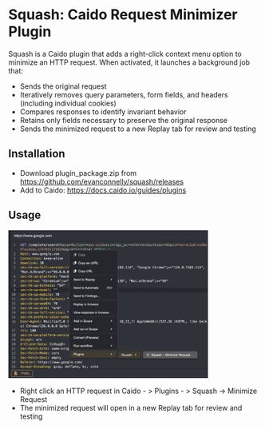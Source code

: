 # Squash: Caido Request Minimizer Plugin

Squash is a Caido plugin that adds a right-click context menu option to minimize an HTTP request. When activated, it launches a background job that:
- Sends the original request
- Iteratively removes query parameters, form fields, and headers (including individual cookies)
- Compares responses to identify invariant behavior
- Retains only fields necessary to preserve the original response
- Sends the minimized request to a new Replay tab for review and testing

## Installation
- Download plugin_package.zip from https://github.com/evanconnelly/squash/releases
- Add to Caido: https://docs.caido.io/guides/plugins

## Usage
<img src="/assets/menu.png" alt="Menu Image" width="400">

- Right click an HTTP request in Caido - > Plugins - > Squash -> Minimize Request
- The minimized request will open in a new Replay tab for review and testing
